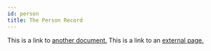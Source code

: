 ```yaml
---
id: person
title: The Person Record
---
```


This is a link to [another document.](doc3.md) This is a link to an [external page.](http://www.example.com/)
